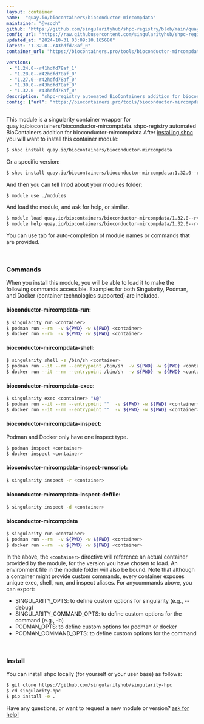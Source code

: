 ```yaml
---
layout: container
name:  "quay.io/biocontainers/bioconductor-mircompdata"
maintainer: "@vsoch"
github: "https://github.com/singularityhub/shpc-registry/blob/main/quay.io/biocontainers/bioconductor-mircompdata/container.yaml"
config_url: "https://raw.githubusercontent.com/singularityhub/shpc-registry/main/quay.io/biocontainers/bioconductor-mircompdata/container.yaml"
updated_at: "2024-10-31 03:09:10.165680"
latest: "1.32.0--r43hdfd78af_0"
container_url: "https://biocontainers.pro/tools/bioconductor-mircompdata"

versions:
 - "1.24.0--r41hdfd78af_1"
 - "1.28.0--r42hdfd78af_0"
 - "1.27.0--r42hdfd78af_0"
 - "1.30.0--r43hdfd78af_0"
 - "1.32.0--r43hdfd78af_0"
description: "shpc-registry automated BioContainers addition for bioconductor-mircompdata"
config: {"url": "https://biocontainers.pro/tools/bioconductor-mircompdata", "maintainer": "@vsoch", "description": "shpc-registry automated BioContainers addition for bioconductor-mircompdata", "latest": {"1.32.0--r43hdfd78af_0": "sha256:56e880778382bf2fb9ad00c77d289b424bebf64116ee15c44e741027b2063829"}, "tags": {"1.24.0--r41hdfd78af_1": "sha256:eabcd08fa8d7ebbe98e80dbba2b412d1a90af00f1baebc63635dd41cd5323d2c", "1.28.0--r42hdfd78af_0": "sha256:d9e0ddc2b414f9b4943a1d22052b4aff3d06d93b1a7a5a720f069412334f4966", "1.27.0--r42hdfd78af_0": "sha256:440451d920163e217be7fec549afd3d60c54230fc6f1e72a637e0817a756a182", "1.30.0--r43hdfd78af_0": "sha256:96948737167db6e595e157c61c704324f10e4c68c4249aabb1f03d23b06cf6eb", "1.32.0--r43hdfd78af_0": "sha256:56e880778382bf2fb9ad00c77d289b424bebf64116ee15c44e741027b2063829"}, "docker": "quay.io/biocontainers/bioconductor-mircompdata"}
---
```


This module is a singularity container wrapper for quay.io/biocontainers/bioconductor-mircompdata.
shpc-registry automated BioContainers addition for bioconductor-mircompdata
After [installing shpc](#install) you will want to install this container module:


```bash
$ shpc install quay.io/biocontainers/bioconductor-mircompdata
```

Or a specific version:

```bash
$ shpc install quay.io/biocontainers/bioconductor-mircompdata:1.32.0--r43hdfd78af_0
```

And then you can tell lmod about your modules folder:

```bash
$ module use ./modules
```

And load the module, and ask for help, or similar.

```bash
$ module load quay.io/biocontainers/bioconductor-mircompdata/1.32.0--r43hdfd78af_0
$ module help quay.io/biocontainers/bioconductor-mircompdata/1.32.0--r43hdfd78af_0
```

You can use tab for auto-completion of module names or commands that are provided.

<br>

### Commands

When you install this module, you will be able to load it to make the following commands accessible.
Examples for both Singularity, Podman, and Docker (container technologies supported) are included.

#### bioconductor-mircompdata-run:

```bash
$ singularity run <container>
$ podman run --rm  -v ${PWD} -w ${PWD} <container>
$ docker run --rm  -v ${PWD} -w ${PWD} <container>
```

#### bioconductor-mircompdata-shell:

```bash
$ singularity shell -s /bin/sh <container>
$ podman run --it --rm --entrypoint /bin/sh  -v ${PWD} -w ${PWD} <container>
$ docker run --it --rm --entrypoint /bin/sh  -v ${PWD} -w ${PWD} <container>
```

#### bioconductor-mircompdata-exec:

```bash
$ singularity exec <container> "$@"
$ podman run --it --rm --entrypoint ""  -v ${PWD} -w ${PWD} <container> "$@"
$ docker run --it --rm --entrypoint ""  -v ${PWD} -w ${PWD} <container> "$@"
```

#### bioconductor-mircompdata-inspect:

Podman and Docker only have one inspect type.

```bash
$ podman inspect <container>
$ docker inspect <container>
```

#### bioconductor-mircompdata-inspect-runscript:

```bash
$ singularity inspect -r <container>
```

#### bioconductor-mircompdata-inspect-deffile:

```bash
$ singularity inspect -d <container>
```



#### bioconductor-mircompdata

```bash
$ singularity run <container>
$ podman run --rm  -v ${PWD} -w ${PWD} <container>
$ docker run --rm  -v ${PWD} -w ${PWD} <container>
```


In the above, the `<container>` directive will reference an actual container provided
by the module, for the version you have chosen to load. An environment file in the
module folder will also be bound. Note that although a container
might provide custom commands, every container exposes unique exec, shell, run, and
inspect aliases. For anycommands above, you can export:

 - SINGULARITY_OPTS: to define custom options for singularity (e.g., --debug)
 - SINGULARITY_COMMAND_OPTS: to define custom options for the command (e.g., -b)
 - PODMAN_OPTS: to define custom options for podman or docker
 - PODMAN_COMMAND_OPTS: to define custom options for the command

<br>

### Install

You can install shpc locally (for yourself or your user base) as follows:

```bash
$ git clone https://github.com/singularityhub/singularity-hpc
$ cd singularity-hpc
$ pip install -e .
```

Have any questions, or want to request a new module or version? [ask for help!](https://github.com/singularityhub/singularity-hpc/issues)